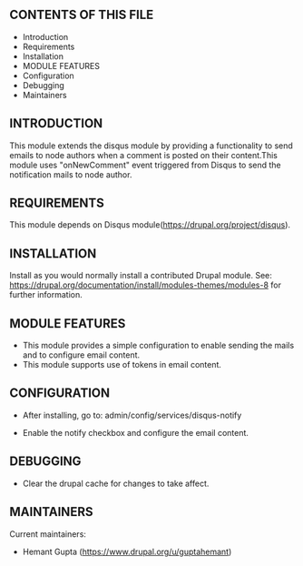 CONTENTS OF THIS FILE
---------------------

 * Introduction
 * Requirements
 * Installation
 * MODULE FEATURES
 * Configuration
 * Debugging
 * Maintainers


INTRODUCTION
------------
This module extends the disqus module by providing a functionality to send
emails to node authors when a comment is posted on their content.This module
uses "onNewComment" event triggered from Disqus to send the notification mails
to node author.

REQUIREMENTS
------------

This module depends on Disqus module(https://drupal.org/project/disqus).


INSTALLATION
------------

Install as you would normally install a contributed Drupal module. See:
https://drupal.org/documentation/install/modules-themes/modules-8 for further
information.

MODULE FEATURES
---------------
 * This module provides a simple configuration to enable sending the mails and
   to configure email content.
 * This module supports use of tokens in email content.

CONFIGURATION
-------------

 * After installing, go to: admin/config/services/disqus-notify

 * Enable the notify checkbox and configure the email content.

DEBUGGING
---------
* Clear the drupal cache for changes to take affect.


MAINTAINERS
-----------

Current maintainers:
 * Hemant Gupta (https://www.drupal.org/u/guptahemant)
